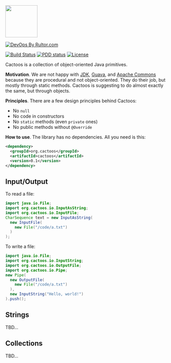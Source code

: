 <img src="http://cf.jare.io/?u=http%3A%2F%2Fwww.yegor256.com%2Fimages%2Fbooks%2Felegant-objects%2Fcactus.svg" height="100px" />

[![DevOps By Rultor.com](http://www.rultor.com/b/yegor256/cactoos)](http://www.rultor.com/p/yegor256/cactoos)

[![Build Status](https://travis-ci.org/yegor256/cactoos.svg?branch=master)](https://travis-ci.org/yegor256/cactoos)
[![PDD status](http://www.0pdd.com/svg?name=yegor256/cactoos)](http://www.0pdd.com/p?name=yegor256/cactoos)
[![License](https://img.shields.io/badge/license-MIT-green.svg)](https://github.com/yegor256/takes/blob/master/LICENSE.txt)

Cactoos is a collection of object-oriented Java primitives.

**Motivation**.
We are not happy with
[JDK](https://en.wikipedia.org/wiki/Java_Development_Kit),
[Guava](https://github.com/google/guava), and
[Apache Commons](https://commons.apache.org/) because
they are procedural and not object-oriented. They do their job,
but mostly through static methods. Cactoos is suggesting
to do almost exactly the same, but through objects.

**Principles**.
There are a few design principles behind Cactoos:

  * No `null`
  * No code in constructors
  * No `static` methods (even `private` ones)
  * No public methods without `@Override`

**How to use**.
The library has no dependencies. All you need is this:

```xml
<dependency>
  <groupId>org.cactoos</groupId>
  <artifactId>cactoos</artifactId>
  <version>0.1</version>
</dependency>
```

## Input/Output

To read a file:

```java
import java.io.File;
import org.cactoos.io.InputAsString;
import org.cactoos.io.InputFile;
CharSequence text = new InputAsString(
  new InputFile(
    new File("/code/a.txt")
  )
);
```

To write a file:

```java
import java.io.File;
import org.cactoos.io.InputString;
import org.cactoos.io.OutputFile;
import org.cactoos.io.Pipe;
new Pipe(
  new OutputFile(
    new File("/code/a.txt")
  ),
  new InputString("Hello, world!")
).push();
```

## Strings

TBD...

## Collections

TBD...
